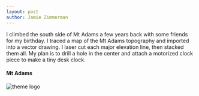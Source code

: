 ```yaml
---
layout: post
author: Jamie Zimmerman
---
```


I climbed the south side of Mt Adams a few years back with some friends for my birthday. I traced a map of the Mt Adams topography and imported into a vector drawing. I laser cut each major elevation line, then stacked them all. My plan is to drill a hole in the center and attach a motorized clock piece to make a tiny desk clock.

#### Mt Adams

![theme logo](http://jamiethezim.github.io/images/mtadams.JPG)

